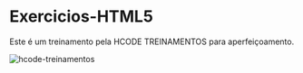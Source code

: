 # Exercicios-HTML5
Este é um treinamento pela HCODE TREINAMENTOS para aperfeiçoamento.

![hcode-treinamentos](https://user-images.githubusercontent.com/5865711/79700013-4b9d5300-8269-11ea-93cc-6e2ce04f9ae7.jpg)
